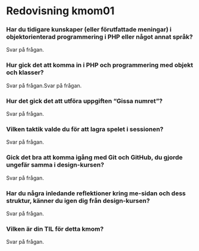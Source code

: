 ---
---
Redovisning kmom01
=========================

### Har du tidigare kunskaper (eller förutfattade meningar) i objektorienterad programmering i PHP eller något annat språk?

Svar på frågan.

### Hur gick det att komma in i PHP och programmering med objekt och klasser?

Svar på frågan.Svar på frågan.

### Hur det gick det att utföra uppgiften “Gissa numret”?

Svar på frågan.

### Vilken taktik valde du för att lagra spelet i sessionen?

Svar på frågan.

### Gick det bra att komma igång med Git och GitHub, du gjorde ungefär samma i design-kursen?

Svar på frågan.

### Har du några inledande reflektioner kring me-sidan och dess struktur, känner du igen dig från design-kursen?

Svar på frågan.

### Vilken är din TIL för detta kmom?

Svar på frågan.

